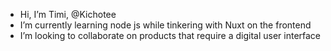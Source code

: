 -  Hi, I’m Timi,  @Kichotee
-  I’m currently learning node js while tinkering with Nuxt on the frontend
-  I’m looking to collaborate on products that require a digital user interface

<!---
Kichotee/Kichotee is a ✨ special ✨ repository because its `README.md` (this file) appears on your GitHub profile.
You can click the Preview link to take a look at your changes.
--->

